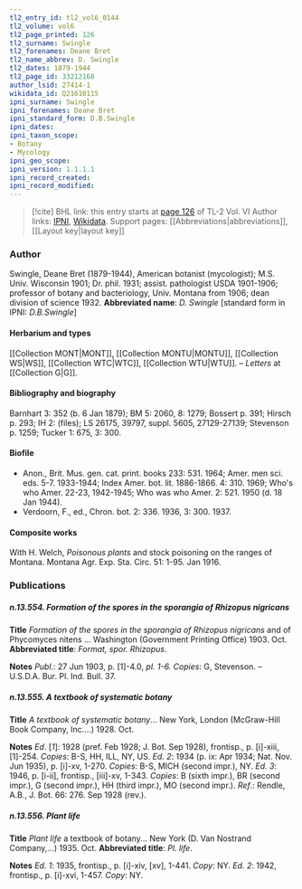 ```yaml
---
tl2_entry_id: tl2_vol6_0144
tl2_volume: vol6
tl2_page_printed: 126
tl2_surname: Swingle
tl2_forenames: Deane Bret
tl2_name_abbrev: D. Swingle
tl2_dates: 1879-1944
tl2_page_id: 33212168
author_lsid: 27414-1
wikidata_id: Q21610115
ipni_surname: Swingle
ipni_forenames: Deane Bret
ipni_standard_form: D.B.Swingle
ipni_dates: 
ipni_taxon_scope: 
- Botany
- Mycology
ipni_geo_scope: 
ipni_version: 1.1.1.1
ipni_record_created: 
ipni_record_modified:
---
```


> [!cite] BHL link: this entry starts at [page 126](https://www.biodiversitylibrary.org/page/33212168) of TL-2 Vol. VI
> Author links: [IPNI](https://www.ipni.org/a/27414-1), [Wikidata](https://www.wikidata.org/wiki/Q21610115). Support pages: [[Abbreviations|abbreviations]], [[Layout key|layout key]]

### Author

Swingle, Deane Bret (1879-1944), American botanist (mycologist); M.S. Univ. Wisconsin 1901; Dr. phil. 1931; assist. pathologist USDA 1901-1906; professor of botany and bacteriology, Univ. Montana from 1906; dean division of science 1932. 
**Abbreviated name**: *D. Swingle* \[standard form in IPNI: *D.B.Swingle*\]

#### Herbarium and types

[[Collection MONT|MONT]], [[Collection MONTU|MONTU]], [[Collection WS|WS]], [[Collection WTC|WTC]], [[Collection WTU|WTU]]. – *Letters* at [[Collection G|G]].

#### Bibliography and biography

Barnhart 3: 352 (b. 6 Jan 1879); BM 5: 2060, 8: 1279; Bossert p. 391; Hirsch p. 293; IH 2: (files); LS 26175, 39797, suppl. 5605, 27129-27139; Stevenson p. 1259; Tucker 1: 675, 3: 300.

#### Biofile

- Anon., Brit. Mus. gen. cat. print. books 233: 531. 1964; Amer. men sci. eds. 5-7. 1933-1944; Index Amer. bot. lit. 1886-1866. 4: 310. 1969; Who's who Amer. 22-23, 1942-1945; Who was who Amer. 2: 521. 1950 (d. 18 Jan 1944).
- Verdoorn, F., ed., Chron. bot. 2: 336. 1936, 3: 300. 1937.

#### Composite works

With H. Welch, *Poisonous plants* and stock poisoning on the ranges of Montana. Montana Agr. Exp. Sta. Circ. 51: 1-95. Jan 1916.

### Publications

##### n.13.554. Formation of the spores in the sporangia of Rhizopus nigricans

**Title**
*Formation of the spores in the sporangia of Rhizopus nigricans* and of Phycomyces nitens ... Washington (Government Printing Office) 1903. Oct.
**Abbreviated title**: *Format, spor. Rhizopus*.

**Notes**
*Publ*.: 27 Jun 1903, p. \[1\]-4.0, *pl. 1-6. Copies*: G, Stevenson. – U.S.D.A. Bur. Pl. Ind. Bull. 37.

##### n.13.555. A textbook of systematic botany

**Title**
*A textbook of systematic botany*... New York, London (McGraw-Hill Book Company, Inc....) 1928. Oct.

**Notes**
*Ed*. \[*1*\]: 1928 (pref. Feb 1928; J. Bot. Sep 1928), frontisp., p. \[i\]-xiii, \[1\]-254. *Copies*: B-S, HH, ILL, NY, US.
*Ed. 2*: 1934 (p. ix: Apr 1934; Nat. Nov. Jun 1935), p. \[i\]-xv, 1-270. *Copies*: B-S, MICH (second impr.), NY.
*Ed. 3*: 1946, p. \[i-ii\], frontisp., \[iii\]-xv, 1-343. *Copies*: B (sixth impr.), BR (second impr.), G (second impr.), HH (third impr.), MO (second impr.).
*Ref*.: Rendle, A.B., J. Bot. 66: 276. Sep 1928 (rev.).

##### n.13.556. Plant life

**Title**
*Plant life* a textbook of botany... New York (D. Van Nostrand Company,...) 1935. Oct.
**Abbreviated title**: *Pl. life*.

**Notes**
*Ed. 1*: 1935, frontisp., p. \[i\]-xiv, \[xv\], 1-441. *Copy*: NY.
*Ed. 2*: 1942, frontisp., p. \[i\]-xvi, 1-457. *Copy*: NY.

